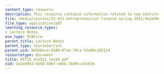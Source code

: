 ```yaml
---
content_type: resource
description: This resource contains information related to new venture valuation.
file: /media/courses/15-431-entrepreneurial-finance-spring-2011/4a2e49e2bb9d4dbfe0bb7b89cccb1016_MIT15_431S11_lec01.pdf
file_type: application/pdf
learning_resource_types:
- Lecture Notes
ocw_type: OCWFile
parent_title: Lecture Notes
parent_type: CourseSection
parent_uid: 0d360ec4-9180-67ae-f9ca-93a99c185124
resourcetype: Document
title: MIT15_431S11_lec03.pdf
uid: 4a2e49e2-bb9d-4dbf-e0bb-7b89cccb1016
---
```

